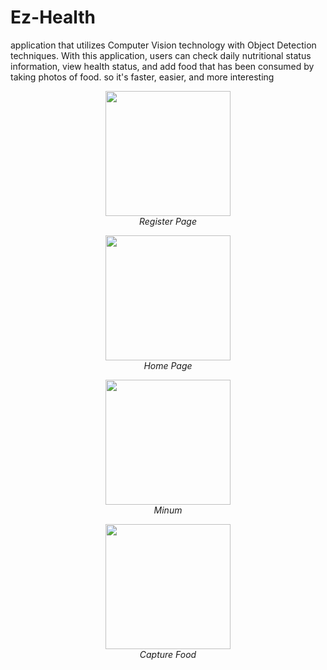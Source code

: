 # Ez-Health
application that utilizes Computer Vision technology with Object Detection techniques. With this application, users can check daily nutritional status information, view health status, and add food that has been consumed by taking photos of food. so it's faster, easier, and more interesting
<p align="center">
<img src="https://user-images.githubusercontent.com/33850014/222028332-666d6fb7-98f8-4ff8-9f4a-92c6e08e8e05.jpg" width="200" >
<br>
    <em>Register Page</em>
</p>

<p align="center">
<img src="https://user-images.githubusercontent.com/33850014/222030290-5d9bcbec-6a8c-4845-b2e7-66b7c2fb857f.jpg" width="200" >
<br>
    <em>Home Page</em>
</p>

<p align="center">
<img src="https://user-images.githubusercontent.com/33850014/222031513-6998527e-6af8-4b70-a16e-f58b2c705fa7.jpg" width="200" >
<br>
    <em>Minum</em>
</p>

<p align="center">
<img src="https://user-images.githubusercontent.com/33850014/222031632-b2a4c868-8258-49e5-a877-bfcdcd1a0ec2.jpg" width="200" >
<br>
    <em>Capture Food</em>
</p>
